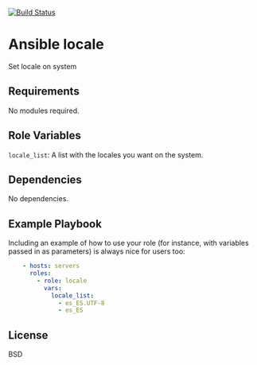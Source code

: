 [![Build Status](https://travis-ci.org/sdelrio/ansible-role-locale.png)](https://travis-ci.org/sdelrio/ansible-role-locale)

Ansible locale
==============

Set locale on system

Requirements
------------

No modules required.


Role Variables
--------------

`locale_list`: A list with the locales you want on the system.

Dependencies
------------

No dependencies.

Example Playbook
----------------

Including an example of how to use your role (for instance, with variables passed in as parameters) is always nice for users too:

```yml
    - hosts: servers
      roles:
        - role: locale
          vars:
            locale_list:
              - es_ES.UTF-8
              - es_ES
```

License
-------

BSD

